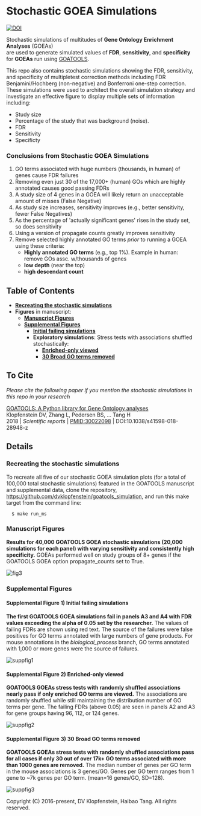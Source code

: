 # Stochastic GOEA Simulations
[![DOI](https://zenodo.org/badge/DOI/10.5281/zenodo.5500663.svg)](https://doi.org/10.5281/zenodo.5500663)

Stochastic simulations of multitudes of **Gene Ontology Enrichment Analyses** (GOEAs)    
are used to generate simulated values of **FDR**, **sensitivity**, and **specificity**
for **GOEAs** run using [GOATOOLS](https://github.com/tanghaibao/goatools).

This repo also contains stochastic simulations showing the FDR, sensitivity, and specificity of
multipletest correction methods including
FDR Benjamini/Hochberg (non-negative) and
Bonferroni one-step correction.
These simulations were used to architect the overall simulation strategy and 
investigate an effective figure to display multiple sets of information including:
  * Study size
  * Percentage of the study that was background (noise).
  * FDR
  * Sensitivity
  * Specificty

### Conclusions from Stochastic GOEA Simulations
  1. GO terms associated with huge numbers (thousands, in human) of genes cause FDR failures
  2. Removing even just 30 of the 17,000+ (human) GOs which are highly annotated causes good passing FDRs
  3. A study size of 4 genes in a GOEA will likely return an unacceptable amount of misses (False Negative)
  4. As study size increases, sensitivity improves (e.g., better sensitivity, fewer False Negatives)
  5. As the percentage of 'actually significant genes' rises in the study set, so does sensitivity
  6. Using a version of propagate counts greatly improves sensitivity    
  7. Remove selected highly annotated GO terms _prior_ to running a GOEA using these criteria:
     * **Highly annotated GO terms** (e.g., top 1%). Example in human: remove GOs assc. w/thousands of genes
     * **low depth** (near the top)
     * **high descendant count**


## Table of Contents

  * [**Recreating the stochastic simulations**](#recreating-the-stochastic-simulations)
  * **Figures** in manuscript:
    * [**Manuscript Figures**](#manuscript-figures)
    * [**Supplemental Figures**](#supplemental-figures)
      * [**Initial failing simulations**](#supplemental-figure-1-initial-failing-simulations)
      * **Exploratory simulations**: Stress tests with associations shuffled stochastically:
         * [**Enriched-only viewed**](#supplemental-figure-2-enriched-only-viewed)
         * [**30 Broad GO terms removed**](#supplemental-figure-3-30-broad-go-terms-removed)

## To Cite
_Please cite the following paper if you mention the stochastic simulations in this repo in your research_

[GOATOOLS: A Python library for Gene Ontology analyses](https://www.nature.com/articles/s41598-018-28948-z)      
Klopfenstein DV, Zhang L, Pedersen BS, ... Tang H    
2018 | _Scientific reports_ | [PMID:30022098](https://pubmed.ncbi.nlm.nih.gov/30022098/) | DOI:10.1038/s41598-018-28948-z


## Details

### Recreating the stochastic simulations
To recreate all five of our stochastic GOEA simulation plots
(for a total of 100,000 total stochastic simulations) 
featured in the GOATOOLS manuscript and supplemental data, clone the repository, 
https://github.com/dvklopfenstein/goatools_simulation,
and run this make target from the command line:

```
  $ make run_ms
```

### Manuscript Figures

**Results for 40,000 GOATOOLS GOEA stochastic simulations (20,000 simulations
for each panel) with varying sensitivity and consistently high specificity.**
GOEAs performed well on study groups of 8+ genes if the
GOATOOLS GOEA option propagate\_counts set to True.

![fig3](/doc/images/ms/fig3_genes.png)

### Supplemental Figures

#### Supplemental Figure 1) Initial failing simulations
**The first GOATOOLS GOEA simulations fail in panels A3 and A4
with FDR values exceeding the alpha of 0.05 set by the researcher.**
The values of failing FDRs are shown using red text.
The source of the failures were false positives for
GO terms annotated with large numbers of gene products.
For mouse annotations in the _biological_process_ branch,
GO terms annotated with 1,000 or more genes were the source of failures.

![suppfig1](/doc/images/ms/fig_goea_orig_noprune_ntn2_p0_100to000_004to124_N00020_00020_humoral_rsp_dpi600.png)

#### Supplemental Figure 2) Enriched-only viewed
**GOATOOLS GOEAs stress tests with randomly shuffled associations
nearly pass if only enriched GO terms are viewed.**
The associations are randomly shuffled while still maintaining the distribution
number of GO terms per gene. The failing FDRs (above 0.05) are seen in panels A2
and A3 for gene groups having 96, 112, or 124 genes.

![suppfig2](/doc/images/ms/fig_goea_rand_noprune_enriched_ntn2_p0_100to000_004to124_N00020_00020_humoral_rsp_dpi600.png)

#### Supplemental Figure 3) 30 Broad GO terms removed
**GOATOOLS GOEAs stress tests with randomly shuffled associations pass for all
cases if only 30 out of over 17k+ GO terms associated with more than 1000 genes
are removed.**
The median number of genes per GO term in the mouse associations is 3 genes/GO.
Genes per GO term ranges from 1 gene to ~7k genes per GO term. (mean=16
genes/GO, SD=128).

![suppfig3](/doc/images/ms/fig_goea_rand_pruned_ntn2_p0_100to000_004to124_N00020_00020_humoral_rsp_dpi600.png)


Copyright (C) 2016-present, DV Klopfenstein, Haibao Tang. All rights reserved.
